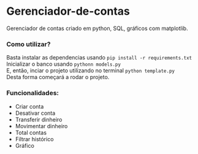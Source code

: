 # Gerenciador-de-contas
Gerenciador de contas criado em python, SQL, gráficos com matplotlib.
### Como utilizar?
Basta instalar as dependencias usando `pip install -r requirements.txt`  
Inicializar o banco usando `pythonn models.py`  
E, então, inciar o projeto utilizando no terminal `python template.py`  
Desta forma começará a rodar o projeto.
### Funcionalidades:
<ul>
  <li>Criar conta</li>
  <li>Desativar conta</li>
  <li>Transferir dinheiro</li>
  <li>Movimentar dinheiro</li>
  <li>Total contas</li>
  <li>Filtrar histórico</li>
  <li>Gráfico</li>
</ul>
